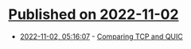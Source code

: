 # [Published on 2022-11-02](index.md)

* [2022-11-02, 05:16:07](https://news.ycombinator.com/item?id=33431669) - [Comparing TCP and QUIC](https://www.potaroo.net/ispcol/2022-11/quicvtcp.html)
